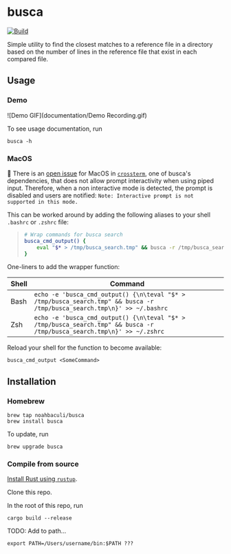 # busca

[![Build](https://github.com/noahbaculi/busca/actions/workflows/rust.yml/badge.svg?branch=main&event=push)](https://github.com/noahbaculi/busca/actions/workflows/rust.yml)

Simple utility to find the closest matches to a reference file in a directory based on the number of lines in the reference file that exist in each compared file.

## Usage

### Demo

![Demo GIF](documentation/Demo Recording.gif)

To see usage documentation, run

```shell
busca -h
```

### MacOS

📝 There is an [open issue](https://github.com/crossterm-rs/crossterm/issues/396) for MacOS in [`crossterm`](https://github.com/crossterm-rs/crossterm), one of busca's dependencies, that does not allow prompt interactivity when using piped input. Therefore, when a non interactive mode is detected, the prompt is disabled and users are notified: `Note: Interactive prompt is not supported in this mode.`

This can be worked around by adding the following aliases to your shell `.bashrc` or `.zshrc` file:

>   ```bash
>   # Wrap commands for busca search
>   busca_cmd_output() {
>       eval "$* > /tmp/busca_search.tmp" && busca -r /tmp/busca_search.tmp
>   }
>   ```

One-liners to add the wrapper function:

| Shell | Command |
| --- | ---|
| Bash | `echo -e 'busca_cmd_output() {\n\teval "$* > /tmp/busca_search.tmp" && busca -r /tmp/busca_search.tmp\n}' >> ~/.bashrc` |
| Zsh | `echo -e 'busca_cmd_output() {\n\teval "$* > /tmp/busca_search.tmp" && busca -r /tmp/busca_search.tmp\n}' >> ~/.zshrc` |

Reload your shell for the function to become available:

```shell
busca_cmd_output <SomeCommand>
```

## Installation

### Homebrew

```shell
brew tap noahbaculi/busca
brew install busca
```

To update, run

```shell
brew upgrade busca
```

### Compile from source

[Install Rust using `rustup`](https://www.rust-lang.org/tools/install).

Clone this repo.

In the root of this repo, run

```shell
cargo build --release
```

TODO: Add to path...

```shell
export PATH=/Users/username/bin:$PATH ???
```
